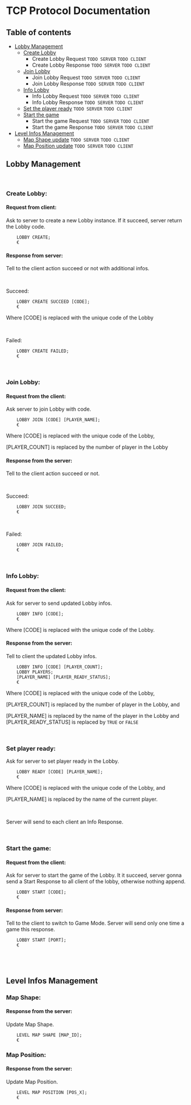 # TCP Protocol Documentation

## Table of contents

- [Lobby Management](#lobby_management)
  - [Create Lobby](#lobby_create)
    - Create Lobby Request `TODO SERVER` `TODO CLIENT`
    - Create Lobby Response `TODO SERVER` `TODO CLIENT`
  - [Join Lobby](#lobby_join)
    - Join Lobby Request `TODO SERVER` `TODO CLIENT`
    - Join Lobby Response `TODO SERVER` `TODO CLIENT`
  - [Info Lobby](#lobby_info)
    - Info Lobby Request `TODO SERVER` `TODO CLIENT`
    - Info Lobby Response `TODO SERVER` `TODO CLIENT`
  - [Set the player ready](#lobby_ready) `TODO SERVER` `TODO CLIENT`
  - [Start the game](#lobby_start)
    - Start the game Request `TODO SERVER` `TODO CLIENT`
    - Start the game Response `TODO SERVER` `TODO CLIENT`
- [Level Infos Management](#level_management)
  - [Map Shape update](#level_map_shape) `TODO SERVER` `TODO CLIENT`
  - [Map Position update](#level_map_position) `TODO SERVER` `TODO CLIENT`


## Lobby Management <a name="lobby_management"></a>

<br>

### Create Lobby: <a name="lobby_create"></a>

#### Request from client:

Ask to server to create a new Lobby instance. If it succeed, server
return the Lobby code.

```
    LOBBY CREATE;
    €
```

#### Response from server:

Tell to the client action succeed or not with additional infos.

<br>

Succeed:
```
    LOBBY CREATE SUCCEED [CODE];
    €
```
Where \[CODE\] is replaced with the unique code of the Lobby

<br>

Failed:
```
    LOBBY CREATE FAILED;
    €
```

<br>

### Join Lobby: <a name="lobby_join"></a>

#### Request from the client:

Ask server to join Lobby with code.

```
    LOBBY JOIN [CODE] [PLAYER_NAME];
    €
```
Where \[CODE\] is replaced with the unique code of the Lobby,

\[PLAYER_COUNT\] is replaced by the number of player in the Lobby

#### Response from the server:

Tell to the client action succeed or not.

<br>

Succeed:
```
    LOBBY JOIN SUCCEED;
    €
```

<br>

Failed:
```
    LOBBY JOIN FAILED;
    €
```


<br>

### Info Lobby: <a name="lobby_info"></a>

#### Request from the client:

Ask for server to send updated Lobby infos.

```
    LOBBY INFO [CODE];
    €
```
Where \[CODE\] is replaced with the unique code of the Lobby.

#### Response from the server:

Tell to client the updated Lobby infos.

```
    LOBBY INFO [CODE] [PLAYER_COUNT];
    LOBBY PLAYERS;
    [PLAYER_NAME] [PLAYER_READY_STATUS];
    €
```
Where \[CODE\] is replaced with the unique code of the Lobby,

\[PLAYER_COUNT\] is replaced by the number of player in the Lobby, and

\[PLAYER_NAME\] is replaced by the name of the player in the Lobby and \[PLAYER_READY_STATUS\] is replaced by `TRUE` or `FALSE`

<br>

### Set player ready: <a name="lobby_ready"></a>

Ask for server to set player ready in the Lobby.

```
    LOBBY READY [CODE] [PLAYER_NAME];
    €
```
Where \[CODE\] is replaced with the unique code of the Lobby, and

\[PLAYER_NAME\] is replaced by the name of the current player.

<br>

Server will send to each client an Info Response.

<br>

### Start the game: <a name="lobby_start"></a>

#### Request from the client:

Ask for server to start the game of the Lobby.
It it succeed, server gonna send a Start Response to all client of the
lobby, otherwise nothing append.

```
    LOBBY START [CODE];
    €
```

#### Response from server:

Tell to the client to switch to Game Mode.
Server will send only one time a game this response.

```
    LOBBY START [PORT];
    €
```



<br><br>

## Level Infos Management <a name="level_management"></a>

### Map Shape: <a name="level_map_shape"></a>

#### Response from the server:

Update Map Shape.

```
    LEVEL MAP SHAPE [MAP_ID];
    €
```

### Map Position: <a name="level_map_position"></a>

#### Response from the server:

Update Map Position.

```
    LEVEL MAP POSITION [POS_X];
    €
```


<br>